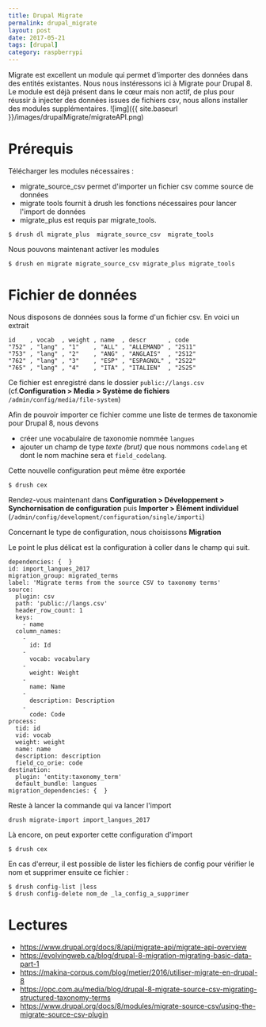 ```yaml
---
title: Drupal Migrate
permalink: drupal_migrate
layout: post
date: 2017-05-21
tags: [drupal]
category: raspberrypi
---
```


Migrate est excellent un module qui permet d'importer des données dans des entités
existantes.
Nous nous instéressons ici à Migrate pour Drupal 8. Le module est déjà présent
dans le cœur mais non actif, de plus pour réussir à injecter des données issues
de fichiers csv, nous allons installer des modules supplémentaires.
![img]({{ site.baseurl }}/images/drupalMigrate/migrateAPI.png)

# Prérequis

Télécharger les modules nécessaires :
- migrate_source_csv permet d'importer un fichier csv comme source de données
- migrate tools fournit à drush les fonctions nécessaires pour lancer l'import
  de données
- migrate_plus est requis par migrate_tools.

```
$ drush dl migrate_plus  migrate_source_csv  migrate_tools
```

Nous pouvons maintenant activer les modules

```
$ drush en migrate migrate_source_csv migrate_plus migrate_tools
```

# Fichier de données

Nous disposons de données sous la forme d'un fichier csv. En voici un extrait

    id    , vocab  , weight , name  , descr      , code
    "752" , "lang" , "1"    , "ALL" , "ALLEMAND" , "2S11"
    "753" , "lang" , "2"    , "ANG" , "ANGLAIS"  , "2S12"
    "762" , "lang" , "3"    , "ESP" , "ESPAGNOL" , "2S22"
    "765" , "lang" , "4"    , "ITA" , "ITALIEN"  , "2S25"

Ce fichier est enregistré dans le dossier `public://langs.csv`
(cf.**Configuration > Media > Système de fichiers**
`/admin/config/media/file-system`)

Afin de pouvoir importer ce fichier comme une liste de termes de taxonomie pour
Drupal 8, nous devons

- créer une vocabulaire de taxonomie nommée `langues`
- ajouter un champ de type *texte (brut)* que nous nommons `codelang` et dont
  le nom machine sera et `field_codelang`.

Cette nouvelle configuration peut même être exportée

```
$ drush cex
```

Rendez-vous maintenant dans
**Configuration > Développement > Synchornisation de configuration**
puis **Importer > Élément individuel**
(`/admin/config/development/configuration/single/importi`)

Concernant le type de configuration, nous choisissons **Migration**

Le point le plus délicat est la configuration à coller dans le champ
qui suit.

    dependencies: {  }
    id: import_langues_2017
    migration_group: migrated_terms
    label: 'Migrate terms from the source CSV to taxonomy terms'
    source:
      plugin: csv
      path: 'public://langs.csv'
      header_row_count: 1
      keys:
        - name
      column_names:
        -
          id: Id
        -
          vocab: vocabulary
        -
          weight: Weight
        -
          name: Name
        -
          description: Description
        -
          code: Code
    process:
      tid: id
      vid: vocab
      weight: weight
      name: name
      description: description
      field_co_orie: code
    destination:
      plugin: 'entity:taxonomy_term'
      default_bundle: langues
    migration_dependencies: {  }


Reste à lancer la commande qui va lancer l'import

```
drush migrate-import import_langues_2017
```

Là encore, on peut exporter cette configuration d'import

```
$ drush cex
```


En cas d'erreur, il est possible de lister les fichiers de config
pour vérifier le nom et supprimer ensuite ce fichier :

```
$ drush config-list |less
$ drush config-delete nom_de _la_config_a_supprimer
```

# Lectures

- <https://www.drupal.org/docs/8/api/migrate-api/migrate-api-overview>
- <https://evolvingweb.ca/blog/drupal-8-migration-migrating-basic-data-part-1>
- <https://makina-corpus.com/blog/metier/2016/utiliser-migrate-en-drupal-8>
- <https://opc.com.au/media/blog/drupal-8-migrate-source-csv-migrating-structured-taxonomy-terms>
- <https://www.drupal.org/docs/8/modules/migrate-source-csv/using-the-migrate-source-csv-plugin>
